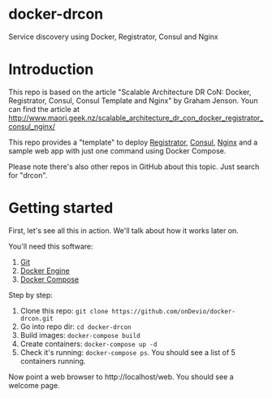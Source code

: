 # docker-drcon

Service discovery using Docker, Registrator, Consul and Nginx

# Introduction

This repo is based on the article "Scalable Architecture DR CoN: Docker, Registrator, Consul, Consul Template and Nginx" by Graham Jenson. Youn can find the article at http://www.maori.geek.nz/scalable_architecture_dr_con_docker_registrator_consul_nginx/

This repo provides a "template" to deploy [Registrator](https://github.com/gliderlabs/registrator), [Consul](https://www.consul.io/), [Nginx](http://nginx.org/) and a sample web app with just one command using Docker Compose.

Please note there's also other repos in GitHub about this topic. Just search for "drcon".

# Getting started

First, let's see all this in action. We'll talk about how it works later on.

You'll need this software:

1. [Git](https://git-scm.com/)
2. [Docker Engine](https://www.docker.com/products/docker-engine)
3. [Docker Compose](https://www.docker.com/products/docker-compose)

Step by step:

1. Clone this repo: `git clone https://github.com/onDevio/docker-drcon.git`
2. Go into repo dir: `cd docker-drcon`
3. Build images: `docker-compose build`
4. Create containers: `docker-compose up -d`
5. Check it's running: `docker-compose ps`. You should see a list of 5 containers running.

Now point a web browser to http://localhost/web. You should see a welcome page.

